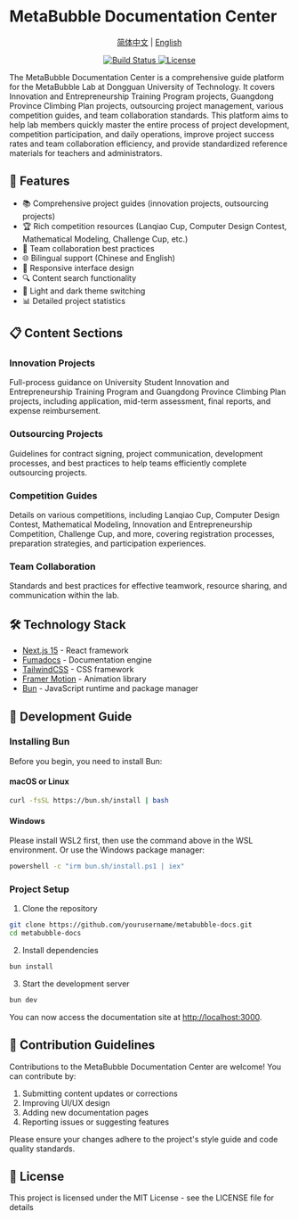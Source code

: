 # MetaBubble Documentation Center

<p align="center">
  <a href="README.md">简体中文</a> |
  <a href="README.en.md">English</a>
</p>

<p align="center">
  <a href="https://github.com/MetaBubble207/docs-school/actions/workflows/ci.yml">
    <img src="https://github.com/MetaBubble207/docs-school/actions/workflows/ci.yml/badge.svg" alt="Build Status" />
  </a>
  <a href="LICENSE">
    <img src="https://img.shields.io/github/license/MetaBubble207/docs-school" alt="License" />
  </a>
</p>

The MetaBubble Documentation Center is a comprehensive guide platform for the MetaBubble Lab at Dongguan University of Technology. It covers Innovation and Entrepreneurship Training Program projects, Guangdong Province Climbing Plan projects, outsourcing project management, various competition guides, and team collaboration standards. This platform aims to help lab members quickly master the entire process of project development, competition participation, and daily operations, improve project success rates and team collaboration efficiency, and provide standardized reference materials for teachers and administrators.

## 🚀 Features

- 📚 Comprehensive project guides (innovation projects, outsourcing projects)
- 🏆 Rich competition resources (Lanqiao Cup, Computer Design Contest, Mathematical Modeling, Challenge Cup, etc.)
- 👥 Team collaboration best practices
- 🌐 Bilingual support (Chinese and English)
- 📱 Responsive interface design
- 🔍 Content search functionality
- 🎨 Light and dark theme switching
- 📊 Detailed project statistics

## 📋 Content Sections

### Innovation Projects
Full-process guidance on University Student Innovation and Entrepreneurship Training Program and Guangdong Province Climbing Plan projects, including application, mid-term assessment, final reports, and expense reimbursement.

### Outsourcing Projects
Guidelines for contract signing, project communication, development processes, and best practices to help teams efficiently complete outsourcing projects.

### Competition Guides
Details on various competitions, including Lanqiao Cup, Computer Design Contest, Mathematical Modeling, Innovation and Entrepreneurship Competition, Challenge Cup, and more, covering registration processes, preparation strategies, and participation experiences.

### Team Collaboration
Standards and best practices for effective teamwork, resource sharing, and communication within the lab.

## 🛠️ Technology Stack

- [Next.js 15](https://nextjs.org/) - React framework
- [Fumadocs](https://fumadocs.vercel.app/) - Documentation engine
- [TailwindCSS](https://tailwindcss.com/) - CSS framework
- [Framer Motion](https://www.framer.com/motion/) - Animation library
- [Bun](https://bun.sh/) - JavaScript runtime and package manager

## 🔧 Development Guide

### Installing Bun

Before you begin, you need to install Bun:

#### macOS or Linux

```bash
curl -fsSL https://bun.sh/install | bash
```

#### Windows

Please install WSL2 first, then use the command above in the WSL environment. Or use the Windows package manager:

```bash
powershell -c "irm bun.sh/install.ps1 | iex"
```

### Project Setup

1. Clone the repository

```bash
git clone https://github.com/yourusername/metabubble-docs.git
cd metabubble-docs
```

2. Install dependencies

```bash
bun install
```

3. Start the development server

```bash
bun dev
```

You can now access the documentation site at [http://localhost:3000](http://localhost:3000).

## 🤝 Contribution Guidelines

Contributions to the MetaBubble Documentation Center are welcome! You can contribute by:

1. Submitting content updates or corrections
2. Improving UI/UX design
3. Adding new documentation pages
4. Reporting issues or suggesting features

Please ensure your changes adhere to the project's style guide and code quality standards.

## 📄 License

This project is licensed under the MIT License - see the LICENSE file for details 